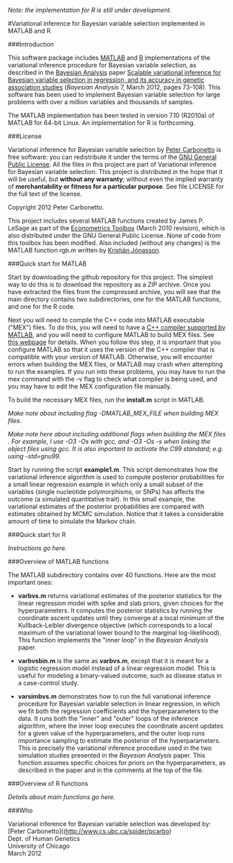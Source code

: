 *Note: the implementation for R is still under development.*

#Variational inference for Bayesian variable selection implemented in MATLAB and R

###Introduction

This software package includes
[MATLAB](http://www.mathworks.com/products/matlab/) and
[R](http://www.r-project.org) implementations of the variational
inference procedure for Bayesian variable selection, as described in
the [Bayesian Analysis](http://ba.stat.cmu.edu/) paper [Scalable
variational inference for Bayesian variable selection in regression,
and its accuracy in genetic association
studies](http://ba.stat.cmu.edu/journal/2012/vol07/issue01/carbonetto.pdf)
(*Bayesian Analysis* 7, March 2012, pages 73-108). This software has
been used to implement Bayesian variable selection for large problems
with over a million variables and thousands of samples.

The MATLAB implementation has been tested in version 7.10 (R2010a) of
MATLAB for 64-bit Linux. An implementation for R is forthcoming.

###License

Variational inference for Bayesian variable selection by [Peter
Carbonetto](http://www.cs.ubc.ca/spider/pcarbo) is free software: you
can redistribute it under the terms of the [GNU General Public
License](http://www.gnu.org/licenses/gpl.html). All the files in this
project are part of Variational inference for Bayesian variable
selection. This project is distributed in the hope that it will be
useful, but **without any warranty**; without even the implied
warranty of **merchantability or fitness for a particular
purpose**. See file LICENSE for the full text of the license.

Copyright 2012 Peter Carbonetto.

This project includes several MATLAB functions created by James
P. LeSage as part of the [Econometrics
Toolbox](http://www.spatial-econometrics.com/) (March 2010 revision),
which is also distributed under the GNU General Public License. None
of code from this toolbox has been modified. Also included (without
any changes) is the MATLAB function rgb.m written by [Kristján
Jónasson](http://www.hi.is/~jonasson).

###Quick start for MATLAB

Start by downloading the github repository for this project. The
simplest way to do this is to download the repository as a ZIP
archive. Once you have extracted the files from the compressed
archive, you will see that the main directory contains two
subdirectories, one for the MATLAB functions, and one for the R
code.

Next you will need to compile the C++ code into MATLAB executable
("MEX") files. To do this, you will need to have a [C++ compiler
supported by
MATLAB](http://www.mathworks.com/support/compilers/current_release/),
and you will need to configure MATLAB to build MEX files. See [this
webpage](http://www.mathworks.com/support/tech-notes/1600/1605.html)
for details. When you follow this step, it is important that you
configure MATLAB so that it uses the version of the C++ compiler that
is compatible with your version of MATLAB. Otherwise, you will
encounter errors when building the MEX files, or MATLAB may crash when
attempting to run the examples. If you run into these problems, you may
have to run the mex command with the -v flag to check what compiler is
being used, and you may have to edit the MEX configuration file
manually.

To build the necessary MEX files, run the **install.m** script in
MATLAB. 

*Make note about including flag -DMATLAB_MEX_FILE when building MEX
 files.*

*Make note here about including additional flags when building the MEX
 files . For example, I use -O3 -Os with gcc, and -O3 -Os -s when
 linking the object files using gcc. It is also important to activate
 the C99 standard; e.g. using -std=gnu99.*

Start by running the script **example1.m**. This script demonstrates
how the variational inference algorithm is used to compute posterior
probabilities for a small linear regression example in which only a
small subset of the variables (single nucleotide polymorphisms, or
SNPs) has affects the outcome (a simulated quantitative trait). In
this small example, the variational estimates of the posterior
probabilities are compared with estimates obtained by MCMC
simulation. Notice that it takes a considerable amount of time to
simulate the Markov chain.

###Quick start for R

*Instructions go here.*

###Overview of MATLAB functions 

The MATLAB subdirectory contains over 40 functions. Here are the most
important ones:

+ **varbvs.m** returns variational estimates of the posterior statistics
for the linear regression model with spike and slab priors, given
choices for the hyperparameters. It computes the posterior statistics
by running the coordinate ascent updates until they converge at a
local minimum of the Kullback-Leibler divergence objective (which
corresponds to a local maximum of the variational lower bound to the
marginal log-likelihood). This function implements the "inner loop" in
the *Bayesian Analysis* paper.

+ **varbvsbin.m** is the same as **varbvs.m**, except that it is meant
  for a logistic regression model instead of a linear regression
  model. This is useful for modeling a binary-valued outcome, such as
  disease status in a case-control study.

+ **varsimbvs.m** demonstrates how to run the full variational
  inference procedure for Bayesian variable selection in linear
  regression, in which we fit both the regression coefficients and the
  hyperparameters to the data. It runs both the "inner" and "outer"
  loops of the inference algorithm, where the inner loop executes the
  coordinate ascent updates for a given value of the hyperparameters,
  and the outer loop runs importance sampling to estimate the
  posterior of the hyperparameters. This is precisely the variational
  inference procedure used in the two simulation studies presented in
  the *Bayesian Analysis* paper. This function assumes specific
  choices for priors on the hyperparameters, as described in the
  paper and in the comments at the top of the file.

###Overview of R functions

*Details about main functions go here.*

###Who

Variational inference for Bayesian variable selection was developed by:<br>
[Peter Carbonetto]((http://www.cs.ubc.ca/spider/pcarbo)<br>
Dept. of Human Genetics<br>
University of Chicago<br> 
March 2012
